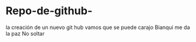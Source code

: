 # Repo-de-github-
la creación de un nuevo git hub
vamos que se puede carajo 
Bianqui me da la paz 
No soltar 
